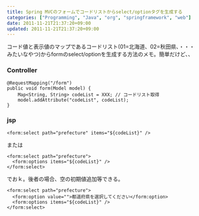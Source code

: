 ```yaml
---
title: Spring MVCのフォームでコードリストからselect/optionタグを生成する
categories: ["Programming", "Java", "org", "springframework", "web"]
date: 2011-11-21T21:37:20+09:00
updated: 2011-11-21T21:37:20+09:00
---
```


コード値と表示値のマップであるコードリスト(01=北海道、02=秋田県、・・・みたいなやつ)からformのselect/optionを生成する方法のメモ。簡単だけど、、

### Controller

    @RequestMapping("/form")
    public void form(Model model) {
        Map<String, String> codeList = XXX; // コードリスト取得
        model.addAttribute("codeList", codeList);
    }

### jsp

    <form:select path="prefecture" items="${codeList}" />

または

    <form:select path="prefecture">
      <form:options items="${codeList}" />
    </form:select>
でおｋ。後者の場合、空の初期値追加等できる。

    <form:select path="prefecture">
      <form:option value="">都道府県を選択してください</form:option>
      <form:options items="${codeList}" />
    </form:select>

